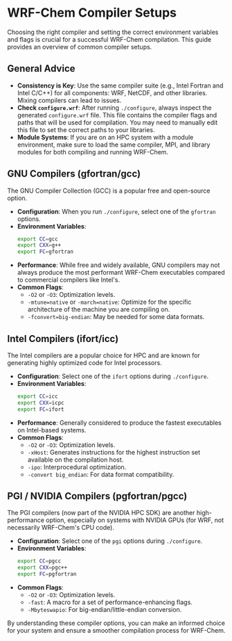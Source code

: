 # WRF-Chem Compiler Setups

Choosing the right compiler and setting the correct environment variables and flags is crucial for a successful WRF-Chem compilation. This guide provides an overview of common compiler setups.

## General Advice

-   **Consistency is Key**: Use the same compiler suite (e.g., Intel Fortran and Intel C/C++) for all components: WRF, NetCDF, and other libraries. Mixing compilers can lead to issues.
-   **Check `configure.wrf`**: After running `./configure`, always inspect the generated `configure.wrf` file. This file contains the compiler flags and paths that will be used for compilation. You may need to manually edit this file to set the correct paths to your libraries.
-   **Module Systems**: If you are on an HPC system with a module environment, make sure to load the same compiler, MPI, and library modules for both compiling and running WRF-Chem.

## GNU Compilers (gfortran/gcc)

The GNU Compiler Collection (GCC) is a popular free and open-source option.

-   **Configuration**: When you run `./configure`, select one of the `gfortran` options.
-   **Environment Variables**:
    ```bash
    export CC=gcc
    export CXX=g++
    export FC=gfortran
    ```
-   **Performance**: While free and widely available, GNU compilers may not always produce the most performant WRF-Chem executables compared to commercial compilers like Intel's.
-   **Common Flags**:
    -   `-O2` or `-O3`: Optimization levels.
    -   `-mtune=native` or `-march=native`: Optimize for the specific architecture of the machine you are compiling on.
    -   `-fconvert=big-endian`: May be needed for some data formats.

## Intel Compilers (ifort/icc)

The Intel compilers are a popular choice for HPC and are known for generating highly optimized code for Intel processors.

-   **Configuration**: Select one of the `ifort` options during `./configure`.
-   **Environment Variables**:
    ```bash
    export CC=icc
    export CXX=icpc
    export FC=ifort
    ```
-   **Performance**: Generally considered to produce the fastest executables on Intel-based systems.
-   **Common Flags**:
    -   `-O2` or `-O3`: Optimization levels.
    -   `-xHost`: Generates instructions for the highest instruction set available on the compilation host.
    -   `-ipo`: Interprocedural optimization.
    -   `-convert big_endian`: For data format compatibility.

## PGI / NVIDIA Compilers (pgfortran/pgcc)

The PGI compilers (now part of the NVIDIA HPC SDK) are another high-performance option, especially on systems with NVIDIA GPUs (for WRF, not necessarily WRF-Chem's CPU code).

-   **Configuration**: Select one of the `pgi` options during `./configure`.
-   **Environment Variables**:
    ```bash
    export CC=pgcc
    export CXX=pgc++
    export FC=pgfortran
    ```
-   **Common Flags**:
    -   `-O2` or `-O3`: Optimization levels.
    -   `-fast`: A macro for a set of performance-enhancing flags.
    -   `-Mbyteswapio`: For big-endian/little-endian conversion.

By understanding these compiler options, you can make an informed choice for your system and ensure a smoother compilation process for WRF-Chem.
